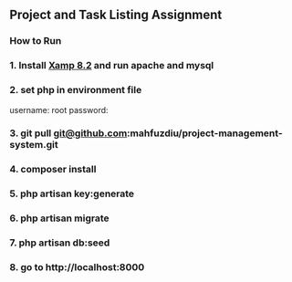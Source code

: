 
## Project and Task Listing Assignment

### How to Run

### 1. Install [Xamp 8.2](https://www.apachefriends.org/download.html) and run apache and mysql

### 2. set php in environment file

username: root
password:

### 3. git pull git@github.com:mahfuzdiu/project-management-system.git
### 4. composer install
### 5. php artisan key:generate
### 6. php artisan migrate
### 7. php artisan db:seed
### 8. go to http://localhost:8000
